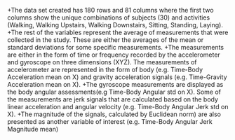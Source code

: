 +The data set created has 180 rows and 81 columns where the first two columns show the unique combinations of subjects (30) and activities (Walking, Walking Upstairs, Walking Downstairs, Sitting, Standing, Laying). 
+The rest of the variables represent the average of measurements that were collected in the study. These are either the averages of the mean or standard deviations for some specific measurements. 
+The measurements are either in the form of time or frequency recorded by the accelerometer and gyroscope on three dimensions (XYZ). The measurements of accelerometer are represented in the form of body (e.g. Time-Body Acceleration mean on X) and gravity acceleration signals (e.g. Time-Gravity Acceleration mean on X). 
+The gyroscope measurements are displayed as the body angular assessments(e.g Time-Body Angular std on X).
Some of the measurements are jerk signals that are calculated based on the body linear acceleration and angular velocity (e.g. Time-Body Angular Jerk std on X). 
+The magnitude of the signals, calculated by Euclidean norm) are also presented as another variable of interest (e.g. Time-Body Angular Jerk Magnitude mean) 
 
